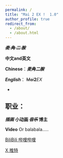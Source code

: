 ```yaml
---
permalink: /
title: "Mai 2 EX !  1.0"
author_profile: true
redirect_from: 
  - /about/
  - /about.html
---
```




  
***~~麦  角  二  胺~~***


**中文and英文**

**Chinese**：***麦~~角~~二~~胺~~***

***English***： ~~Mai~~**2***EX*

*

## 职业：
***插画***
          **小动画
                       ~~*音乐*~~
                                       博主**


**Video** Or balabala.....

[BiliBili 哔哩哔哩](https://b23.tv/ViDjeMi)

[X   推特](https://x.com/ora_c16215)
